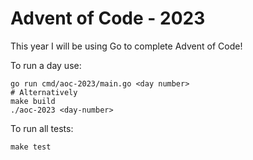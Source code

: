 Advent of Code - 2023
===

This year I will be using Go to complete Advent of Code!

To run a day use:
```shell
go run cmd/aoc-2023/main.go <day number>
# Alternatively
make build
./aoc-2023 <day-number>
```

To run all tests:
```shell
make test
```
